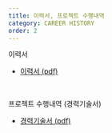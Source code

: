 ```yaml
---
title: 이력서, 프로젝트 수행내역
category: CAREER HISTORY
order: 2
---
```


이력서
- [이력서 (pdf)](https://github.com/chagchagchag/intro/blob/main/assets/docs/Backend%EA%B0%9C%EB%B0%9C.%EC%9D%B4%EB%A0%A5%EC%84%9C.%EC%A0%95%EC%88%9C%EA%B5%AC.pdf)
<br>

프로젝트 수행내역 (경력기술서)
- [경력기술서 (pdf)](https://github.com/chagchagchag/intro/blob/main/assets/docs/Backend%EA%B0%9C%EB%B0%9C.%EA%B2%BD%EB%A0%A5%EA%B8%B0%EC%88%A0%EC%84%9C.%EC%A0%95%EC%88%9C%EA%B5%AC.pdf)
<br>
